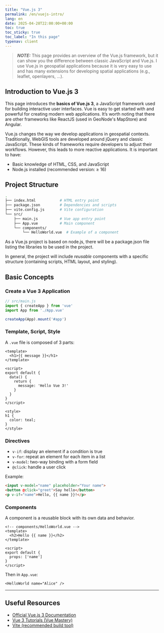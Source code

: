 ```yaml
---
title: "Vue.js 3"  
permalink: /en/vuejs-intro/  
lang: en  
date: 2025-04-28T22:00:00+00:00  
toc: true  
toc_sticky: true  
toc_label: "In this page"  
typenav: client  
---
```


> **_NOTE:_** This page provides an overview of the Vue.js framework, but it can show you the difference between classic JavaScript and Vue.js. I use Vue.js in geospatial applications because it is very easy to use and has many extensions for developing spatial applications (e.g., leaflet, openlayers, ...). 

## Introduction to Vue.js 3

This page introduces the **basics of Vue.js 3**, a JavaScript framework used for building interactive user interfaces. Vue is easy to get started with and powerful for creating modern web applications. It’s worth noting that there are other frameworks like ReactJS (used in GeoNode's MapStore) and Angular.

Vue.js changes the way we develop applications in geospatial contexts. Traditionally, WebGIS tools are developed around jQuery and classic JavaScript. These kinds of frameworks require developers to adjust their workflows. However, this leads to more reactive applications. It is important to have:
- Basic knowledge of HTML, CSS, and JavaScript
- Node.js installed (recommended version: ≥ 16)

## Project Structure

```bash
.
├── index.html           # HTML entry point
├── package.json         # Dependencies and scripts
├── vite.config.js       # Vite configuration
└── src/
    ├── main.js          # Vue app entry point
    ├── App.vue          # Main component
    └── components/
        └── HelloWorld.vue  # Example of a component
```

As a Vue.js project is based on node.js, there will be a package.json file listing the libraries to be used in the project.

In general, the project will include _reusable_ components with a specific structure (containing scripts, HTML layout, and styling).

## Basic Concepts

### Create a Vue 3 Application

```javascript
// src/main.js
import { createApp } from 'vue'
import App from './App.vue'

createApp(App).mount('#app')
```

### Template, Script, Style

A `.vue` file is composed of 3 parts:

```vue
<template>
  <h1>{{ message }}</h1>
</template>

<script>
export default {
  data() {
    return {
      message: 'Hello Vue 3!'
    }
  }
}
</script>

<style>
h1 {
  color: teal;
}
</style>
```

### Directives

- `v-if`: display an element if a condition is true
- `v-for`: repeat an element for each item in a list
- `v-model`: two-way binding with a form field
- `@click`: handle a user click

Example:

```html
<input v-model="name" placeholder="Your name">
<button @click="greet">Say hello</button>
<p v-if="name">Hello, {{ name }}!</p>
```

### Components

A component is a reusable block with its own data and behavior.

```vue
<!-- components/HelloWorld.vue -->
<template>
  <h2>Hello {{ name }}</h2>
</template>

<script>
export default {
  props: ['name']
}
</script>
```

Then in `App.vue`:

```vue
<HelloWorld name="Alice" />
```

---

## Useful Resources

- [Official Vue.js 3 Documentation](https://vuejs.org/)
- [Vue 3 Tutorials (Vue Mastery)](https://www.vuemastery.com/)
- [Vite (recommended build tool)](https://vitejs.dev/)